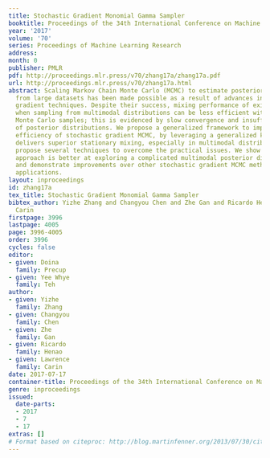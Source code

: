 ```yaml
---
title: Stochastic Gradient Monomial Gamma Sampler
booktitle: Proceedings of the 34th International Conference on Machine Learning
year: '2017'
volume: '70'
series: Proceedings of Machine Learning Research
address: 
month: 0
publisher: PMLR
pdf: http://proceedings.mlr.press/v70/zhang17a/zhang17a.pdf
url: http://proceedings.mlr.press/v70/zhang17a.html
abstract: Scaling Markov Chain Monte Carlo (MCMC) to estimate posterior distributions
  from large datasets has been made possible as a result of advances in stochastic
  gradient techniques. Despite their success, mixing performance of existing methods
  when sampling from multimodal distributions can be less efficient with insufficient
  Monte Carlo samples; this is evidenced by slow convergence and insufficient exploration
  of posterior distributions. We propose a generalized framework to improve the sampling
  efficiency of stochastic gradient MCMC, by leveraging a generalized kinetics that
  delivers superior stationary mixing, especially in multimodal distributions, and
  propose several techniques to overcome the practical issues. We show that the proposed
  approach is better at exploring a complicated multimodal posterior distribution,
  and demonstrate improvements over other stochastic gradient MCMC methods on various
  applications.
layout: inproceedings
id: zhang17a
tex_title: Stochastic Gradient Monomial Gamma Sampler
bibtex_author: Yizhe Zhang and Changyou Chen and Zhe Gan and Ricardo Henao and Lawrence
  Carin
firstpage: 3996
lastpage: 4005
page: 3996-4005
order: 3996
cycles: false
editor:
- given: Doina
  family: Precup
- given: Yee Whye
  family: Teh
author:
- given: Yizhe
  family: Zhang
- given: Changyou
  family: Chen
- given: Zhe
  family: Gan
- given: Ricardo
  family: Henao
- given: Lawrence
  family: Carin
date: 2017-07-17
container-title: Proceedings of the 34th International Conference on Machine Learning
genre: inproceedings
issued:
  date-parts:
  - 2017
  - 7
  - 17
extras: []
# Format based on citeproc: http://blog.martinfenner.org/2013/07/30/citeproc-yaml-for-bibliographies/
---
```

